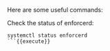 Here are some useful commands:

Check the status of enforcerd:

```
systemctl status enforcerd
```{{execute}}
